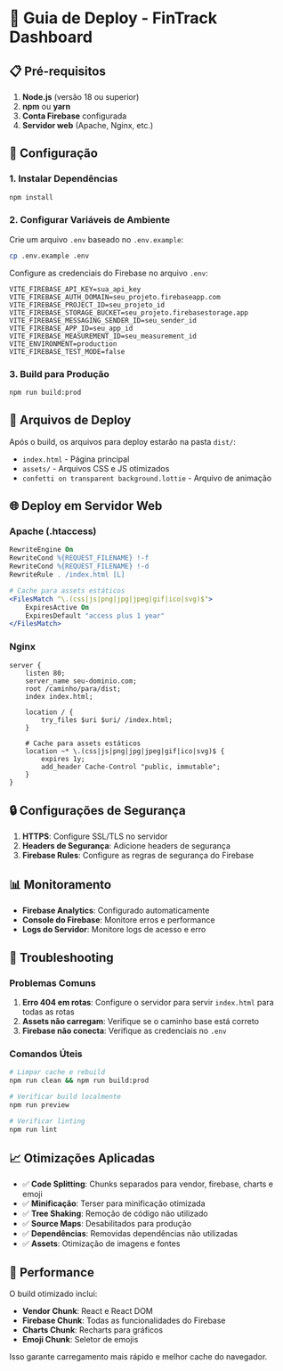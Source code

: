 # 🚀 Guia de Deploy - FinTrack Dashboard

## 📋 Pré-requisitos

1. **Node.js** (versão 18 ou superior)
2. **npm** ou **yarn**
3. **Conta Firebase** configurada
4. **Servidor web** (Apache, Nginx, etc.)

## 🔧 Configuração

### 1. Instalar Dependências
```bash
npm install
```

### 2. Configurar Variáveis de Ambiente
Crie um arquivo `.env` baseado no `.env.example`:
```bash
cp .env.example .env
```

Configure as credenciais do Firebase no arquivo `.env`:
```env
VITE_FIREBASE_API_KEY=sua_api_key
VITE_FIREBASE_AUTH_DOMAIN=seu_projeto.firebaseapp.com
VITE_FIREBASE_PROJECT_ID=seu_projeto_id
VITE_FIREBASE_STORAGE_BUCKET=seu_projeto.firebasestorage.app
VITE_FIREBASE_MESSAGING_SENDER_ID=seu_sender_id
VITE_FIREBASE_APP_ID=seu_app_id
VITE_FIREBASE_MEASUREMENT_ID=seu_measurement_id
VITE_ENVIRONMENT=production
VITE_FIREBASE_TEST_MODE=false
```

### 3. Build para Produção
```bash
npm run build:prod
```

## 📁 Arquivos de Deploy

Após o build, os arquivos para deploy estarão na pasta `dist/`:
- `index.html` - Página principal
- `assets/` - Arquivos CSS e JS otimizados
- `confetti on transparent background.lottie` - Arquivo de animação

## 🌐 Deploy em Servidor Web

### Apache (.htaccess)
```apache
RewriteEngine On
RewriteCond %{REQUEST_FILENAME} !-f
RewriteCond %{REQUEST_FILENAME} !-d
RewriteRule . /index.html [L]

# Cache para assets estáticos
<FilesMatch "\.(css|js|png|jpg|jpeg|gif|ico|svg)$">
    ExpiresActive On
    ExpiresDefault "access plus 1 year"
</FilesMatch>
```

### Nginx
```nginx
server {
    listen 80;
    server_name seu-dominio.com;
    root /caminho/para/dist;
    index index.html;

    location / {
        try_files $uri $uri/ /index.html;
    }

    # Cache para assets estáticos
    location ~* \.(css|js|png|jpg|jpeg|gif|ico|svg)$ {
        expires 1y;
        add_header Cache-Control "public, immutable";
    }
}
```

## 🔒 Configurações de Segurança

1. **HTTPS**: Configure SSL/TLS no servidor
2. **Headers de Segurança**: Adicione headers de segurança
3. **Firebase Rules**: Configure as regras de segurança do Firebase

## 📊 Monitoramento

- **Firebase Analytics**: Configurado automaticamente
- **Console do Firebase**: Monitore erros e performance
- **Logs do Servidor**: Monitore logs de acesso e erro

## 🚨 Troubleshooting

### Problemas Comuns

1. **Erro 404 em rotas**: Configure o servidor para servir `index.html` para todas as rotas
2. **Assets não carregam**: Verifique se o caminho base está correto
3. **Firebase não conecta**: Verifique as credenciais no `.env`

### Comandos Úteis

```bash
# Limpar cache e rebuild
npm run clean && npm run build:prod

# Verificar build localmente
npm run preview

# Verificar linting
npm run lint
```

## 📈 Otimizações Aplicadas

- ✅ **Code Splitting**: Chunks separados para vendor, firebase, charts e emoji
- ✅ **Minificação**: Terser para minificação otimizada
- ✅ **Tree Shaking**: Remoção de código não utilizado
- ✅ **Source Maps**: Desabilitados para produção
- ✅ **Dependências**: Removidas dependências não utilizadas
- ✅ **Assets**: Otimização de imagens e fontes

## 🎯 Performance

O build otimizado inclui:
- **Vendor Chunk**: React e React DOM
- **Firebase Chunk**: Todas as funcionalidades do Firebase
- **Charts Chunk**: Recharts para gráficos
- **Emoji Chunk**: Seletor de emojis

Isso garante carregamento mais rápido e melhor cache do navegador.
